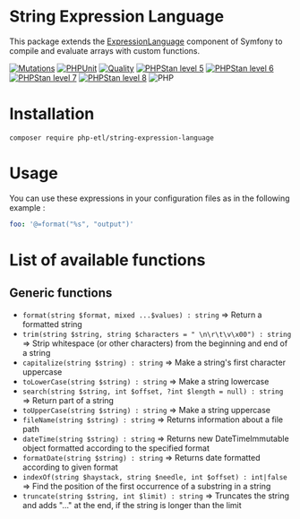 String Expression Language
===
This package extends the [ExpressionLanguage](https://symfony.com/doc/current/components/expression_language.html) component of Symfony to compile and evaluate arrays with custom functions.

[![Mutations](https://github.com/php-etl/string-expression-language/actions/workflows/infection.yaml/badge.svg)](https://github.com/php-etl/string-expression-language/actions/workflows/infection.yaml)
[![PHPUnit](https://github.com/php-etl/string-expression-language/actions/workflows/phpunit.yaml/badge.svg)](https://github.com/php-etl/string-expression-language/actions/workflows/phpunit.yaml)
[![Quality](https://github.com/php-etl/string-expression-language/actions/workflows/quality.yaml/badge.svg)](https://github.com/php-etl/string-expression-language/actions/workflows/quality.yaml)
[![PHPStan level 5](https://github.com/php-etl/string-expression-language/actions/workflows/phpstan-5.yaml/badge.svg)](https://github.com/php-etl/string-expression-language/actions/workflows/phpstan-5.yaml)
[![PHPStan level 6](https://github.com/php-etl/string-expression-language/actions/workflows/phpstan-6.yaml/badge.svg)](https://github.com/php-etl/string-expression-language/actions/workflows/phpstan-6.yaml)
[![PHPStan level 7](https://github.com/php-etl/string-expression-language/actions/workflows/phpstan-7.yaml/badge.svg)](https://github.com/php-etl/string-expression-language/actions/workflows/phpstan-7.yaml)
[![PHPStan level 8](https://github.com/php-etl/string-expression-language/actions/workflows/phpstan-8.yaml/badge.svg)](https://github.com/php-etl/string-expression-language/actions/workflows/phpstan-8.yaml)
![PHP](https://img.shields.io/packagist/php-v/php-etl/string-expression-language)

# Installation
```
composer require php-etl/string-expression-language
```

# Usage
You can use these expressions in your configuration files as in the following example :
```yaml
foo: '@=format("%s", "output")'
```

# List of available functions

## Generic functions
* `format(string $format, mixed ...$values) : string` =>  Return a formatted string
* `trim(string $string, string $characters = " \n\r\t\v\x00") : string` =>  Strip whitespace (or other characters) from the beginning and end of a string
* `capitalize(string $string) : string` =>  Make a string's first character uppercase
* `toLowerCase(string $string) : string` => Make a string lowercase
* `search(string $string, int $offset, ?int $length = null) : string` => Return part of a string
* `toUpperCase(string $string) : string` => Make a string uppercase
* `fileName(string $string) : string` => Returns information about a file path
* `dateTime(string $string) : string` => Returns new DateTimeImmutable object formatted according to the specified format
* `formatDate(string $string) : string` => Returns date formatted according to given format
* `indexOf(string $haystack, string $needle, int $offset) : int|false` => Find the position of the first occurrence of a substring in a string
* `truncate(string $string, int $limit) : string` => Truncates the string and adds "…" at the end, if the string is longer than the limit

